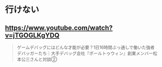 # 行けない

## https://www.youtube.com/watch?v=jTGOGLKgYDQ

> ゲームデバッグにはどんな才能が必要？1日16時間ぶっ通しで働いた強者デバッガーたち｜大手デバッグ会社『ポールトゥウィン』創業メンバー松本公三さんと対談② 
